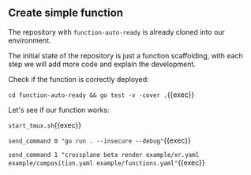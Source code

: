 ## Create simple function

<!-- TODO: 5. create simple function logic -->

The repository with `function-auto-ready` is already cloned into our
environment.

The initial state of the repository is just a function scaffolding, with each
step we will add more code and explain the development.

Check if the function is correctly deployed:

`cd function-auto-ready && go test -v -cover .`{{exec}}

Let's see if our function works:

`start_tmux.sh`{{exec}}

`send_command 0 "go run . --insecure --debug"`{{exec}}

`send_command 1 "crossplane beta render example/xr.yaml example/composition.yaml example/functions.yaml"`{{exec}}

